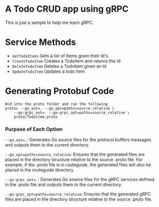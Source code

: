 # A Todo CRUD app using gRPC

This is just a sample to help me learn gRPC. 

# Service Methods

- `GetTodoItems`
Gets a list of Items given their Id's
- `CreateTodoItem` Creates a TodoItem and returns the Id
- `DeleteTodoItem` Deletes a TodoItem given an Id
- `UpdateTodoItem` Updates a todo item


# Generating Protobuf Code
```shell
#cd into the proto folder and run the following
protoc --go_out=. --go_opt=paths=source_relative \
    --go-grpc_out=. --go-grpc_opt=paths=source_relative \
    proto/TodoItem.proto
```
### Purpose of Each Option
`--go_out=.`: Generates Go source files for the protocol buffers messages and outputs them to the current directory.

`--go_opt=paths=source_relative`: Ensures that the generated files are placed in the directory structure relative to the source .proto file. For example, if the .proto file is in routeguide, the generated files will also be placed in the routeguide directory.

`--go-grpc_out=.`: Generates Go source files for the gRPC services defined in the .proto file and outputs them to the current directory.

`--go-grpc_opt=paths=source_relative`: Ensures that the generated gRPC files are placed in the directory structure relative to the source .proto file.